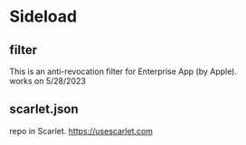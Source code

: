 # Sideload
## filter
This is an anti-revocation filter for Enterprise App (by Apple).  
works on 5/28/2023

## scarlet.json
repo in Scarlet. https://usescarlet.com
